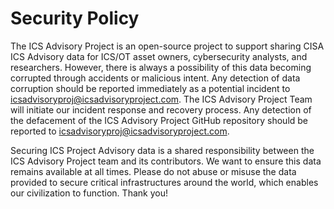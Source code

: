 # Security Policy
The ICS Advisory Project is an open-source project to support sharing CISA ICS Advisory data for ICS/OT asset owners, cybersecurity analysts, and researchers. However, there is always a possibility of this data becoming corrupted through accidents or malicious intent. Any detection of data corruption should be reported immediately as a potential incident to icsadvisoryproj@icsadvisoryproject.com. The ICS Advisory Project Team will initiate our incident response and recovery process. Any detection of the defacement of the ICS Advisory Project GitHub repository should be reported to icsadvisoryproj@icsadvisoryproject.com.

Securing ICS Project Advisory data is a shared responsibility between the ICS Advisory Project team and its contributors. We want to ensure this data remains available at all times. Please do not abuse or misuse the data provided to secure critical infrastructures around the world, which enables our civilization to function. Thank you!
